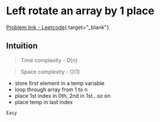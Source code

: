 # Left rotate an array by 1 place

[Problem link - Leetcode](https://leetcode.com/problems/rotate-array/description/){:target="_blank"}


## Intuition

> Time complexity - O(n)

> Space complexity - O(1)

- store first element in a temp variable
- loop through array from 1 to n
- place 1st index in 0th, 2nd in 1st...so on
- place temp in last index

```py
Easy
```